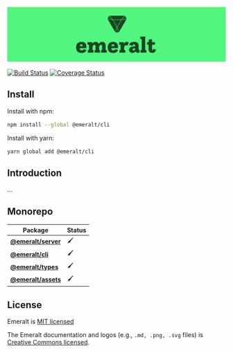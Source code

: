 <a>
  <img src="./packages/emeralt-assets/png/full-logo-3-medium.png">
</a>

[![Build Status](https://travis-ci.com/euphemist/emeralt.svg?branch=master)](https://travis-ci.com/euphemist/emeralt) 
[![Coverage Status](https://coveralls.io/repos/github/euphemist/emeralt/badge.svg?branch=master)](https://coveralls.io/github/euphemist/emeralt?branch=master)

## Install
Install with npm:

```bash
npm install --global @emeralt/cli
```

Install with yarn:

```bash
yarn global add @emeralt/cli
```

<!-- </div> -->

## Introduction
...

## Monorepo

| Package                                          | Status |
| ------------------------------------------------ | ------ |
| **[@emeralt/server](./packages/emeralt-server)** | 🖌     |
| **[@emeralt/cli](./packages/emeralt-cli)**       | 🖌     |
| **[@emeralt/types](./packages/emeralt-types)**   | 🖌     |
| **[@emeralt/assets](./packages/emeralt-assets)** | 🖌     |

## License

Emeralt is [MIT licensed](./LICENSE)

The Emeralt documentation and logos (e.g., `.md, .png, .svg` files) is [Creative Commons licensed](./LICENSE-assets).
